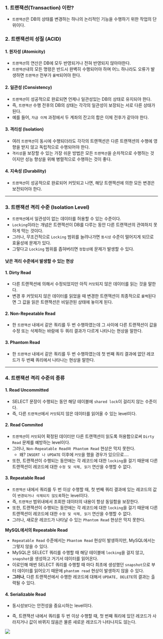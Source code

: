 ### 1. 트랜잭션(Transaction) 이란?

- `트랜잭션`은 DB의 상태를 변경하는 하나의 논리적인 기능을 수행하기 위한 작업의 단위이다.



### 2. 트랜잭션의 성질 (ACID)

#### 1. 원자성 (Atomicity)

- `트랜잭션`의 연산은 DB에 모두 반영되거나 전혀 반영되지 않아야한다.
- `트랜잭션`내의 모든 명령은 반드시 완벽히 수행되어야 하며 어느 하나라도 오류가 발생하면 `트랜잭션` 전부가 `롤백`되어야 한다.

#### 2. 일관성 (Consistency)

- `트랜잭션`이 성공적으로 완료되면 언제나 일관성있는 DB의 상태로 유지되야 한다.
- 즉, `트랜잭션` 수행 전후의 DB의 상태는 각각의 일관성이 보장되는 서로 다른 상태가 된다.
- 예를 들어, `자금 이체` 과정에서 두 계좌의 잔고의 합은 이체 전후가 같아야 한다.

#### 3. 격리성 (Isolation)

- 여러 `트랜잭션`이 동시에 수행되더라도 각각의 트랜잭션은 다른 트랜잭션의 수행에 영향을 받지 않고 독립적으로 수행되어야 한다.
- `격리성`을 보장할 수 있는 가장 쉬운 방법은 모든 `트랜잭션`을 순차적으로 수행하는 것이지만 성능 향상을 위해 병렬적으로 수행하는 것이 좋다.

#### 4. 지속성 (Durability)

- `트랜잭션`이 성공적으로 완료되어 커밋되고 나면, 해당 트랜잭션에 의한 모든 변경은 보전되어야 한다.

---

### 3. 트랜잭션 격리 수준 (Isolation Level)

- `트랜잭션`에서 일관성이 없는 데이터를 허용할 수 있는 수준이다.
- `Locking`이라는 개념은 트랜잭션이 DB를 다루는 동안 다른 트랜잭션의 관여하지 못하게 막는 것이다.
- 그러나, 무조건적으로 `Locking` 범위를 늘려나가면 `동시성` 수준이 떨어지게 되므로 효율성에 문제가 있다.
- 그렇다고 `Locking` 범위를 좁혀버리면 `정합성`에 문제가 발생할 수 있다.

#### 낮은 격리 수준에서 발생할 수 있는 현상

#### 1. Dirty Read

- 다른 트랜잭션에 의해서 수정되었지만 아직 `커밋`되지 않은 데이터를 읽는 것을 말한다.
- 변경 후 커밋되지 않은 데이터를 읽었을 때 변경한 트랜잭션이 최종적으로 `롤백`된다면 그 값을 읽은 트랜잭션은 비일관된 상태에 놓이게 된다.

#### 2. Non-Repeatable Read

- 한 `트랜잭션` 내에서 같은 쿼리를 두 번 수행하였는데 그 사이에 다른 트랜잭션이 값을 수정 또는 삭제하는 바람에 두 쿼리 결과가 다르게 나타나는 현상을 말한다.

#### 3. Phantom Read

- 한 `트랜잭션` 내에서 같은 쿼리를 두 번 수행하였는데 첫 번째 쿼리 결과에 없던 레코드가 두 번째 쿼리에서 나타나는 현상을 말한다.

---

### 4. 트랜잭션 격리 수준의 종류

#### 1. Read Uncommitted

- SELECT 문장이 수행되는 동안 해당 테이블에 `shared lock`이 걸리지 않는 수준이다.
- 즉, 다른 `트랜잭션`에서 `커밋`되지 않은 데이터를 읽어올 수 있는 level이다.

#### 2. Read Commited

- `트랜잭션`이 `커밋`되어 확정된 데이터만 다른 트랜잭션이 읽도록 허용함으로써 `Dirty Read` 문제를 예방하는 level이다.
- 그러나, `Non-Repeatable Read와 Phantom Read` 현상은 막지 못한다.
  - 왜? `INSERT 나 UPDATE` 이후에 `커밋`을 했을 경우가 있으므로....
- 또한, 트랜잭션이 수행되는 동안에는 각 레코드에 대한 `locking`을 걸기 때문에 다른 트랜잭션이 레코드에 대한 `수정 및 삭제, 읽기` 연산을 수행할 수 없다.

#### 3. Repeatable Read

- `트랜잭션` 내에서 쿼리를 두 번 이상 수행할 때, 첫 번째 쿼리 결과에 있는 레코드의 값이 `변경되거나 삭제되지 않도록`하는 level이다.
- 즉, `트랜잭션` 범위내에서 조회한 데이터의 내용이 항상 동일함을 보장한다.
- 또한, 트랜잭션이 수행되는 동안에는 각 레코드에 대한 `locking`을 걸기 때문에 다른 트랜잭션이 레코드에 대한 `수정 및 삭제, 읽기` 연산을 수행할 수 없다.
- 그러나, 새로운 레코드가 나타날 수 있는 `Phantom Read` 현상은 막지 못한다.

**MySQL에서의 Repeatable Read**

- `Repeatable Read` 수준에서는 `Phantom Read` 현상이 발생하지만, MySQL에서는 그렇지 않을 수 있다.
- MySQL은 SELECT 쿼리를 수행할 때 해당 테이블에 `locking`을 걸지 않고, `snapshot`을 생성하고 거기서 데이터를 읽어온다.
- 이로인해 매번 SELECT 쿼리를 수행할 때 마다 최초에 생성했던 `snapshot`으로 부터 데이터를 읽어오기 때문에 `phantom read` 현상이 발생하지 않을 수 있다.
- **그러나**, 다른 트랜잭션에서 수행한 레코드에 대해서 `UPDATE, DELETE`의 결과는 출력될 수 있다.

#### 4. Serializable Read

- 동시성보다는 안전성을 중요시하는 level이다.

-  즉, 트랜잭션 내에서 쿼리를 두 번 이상 수행할 때, 첫 번째 쿼리에 있던 레코드가 사라지거나 값이 바뀌지 않음은 물론 새로운 레코드가 나타나지도 않는다. 

![]( http://www.dbguide.net/publishing/img/knowledge/SQL_279.jpg )